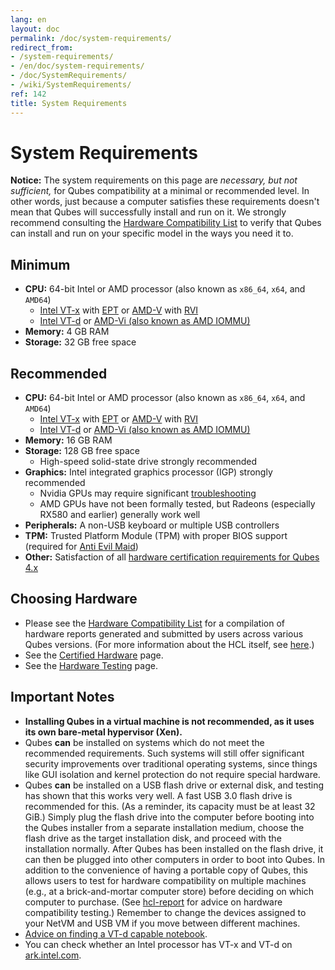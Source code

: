 ```yaml
---
lang: en
layout: doc
permalink: /doc/system-requirements/
redirect_from:
- /system-requirements/
- /en/doc/system-requirements/
- /doc/SystemRequirements/
- /wiki/SystemRequirements/
ref: 142
title: System Requirements
---
```


# System Requirements

<div class="alert alert-warning" role="alert">
  <i class="fa fa-exclamation-triangle"></i>
  <b>Notice:</b>
  The system requirements on this page are <em>necessary, but not sufficient,</em> for Qubes compatibility at a minimal or recommended level.
  In other words, just because a computer satisfies these requirements doesn't mean that Qubes will successfully install and run on it.
  We strongly recommend consulting the <a href="/hcl/">Hardware Compatibility List</a> to verify that Qubes can install and run on your specific model in the ways you need it to.
</div>

## Minimum

- **CPU:** 64-bit Intel or AMD processor (also known as `x86_64`, `x64`, and `AMD64`)
  - [Intel VT-x](https://en.wikipedia.org/wiki/X86_virtualization#Intel_virtualization_.28VT-x.29) with [EPT](https://en.wikipedia.org/wiki/Second_Level_Address_Translation#Extended_Page_Tables) or [AMD-V](https://en.wikipedia.org/wiki/X86_virtualization#AMD_virtualization_.28AMD-V.29) with [RVI](https://en.wikipedia.org/wiki/Second_Level_Address_Translation#Rapid_Virtualization_Indexing)
  - [Intel VT-d](https://en.wikipedia.org/wiki/X86_virtualization#Intel-VT-d) or [AMD-Vi (also known as AMD IOMMU)](https://en.wikipedia.org/wiki/X86_virtualization#I.2FO_MMU_virtualization_.28AMD-Vi_and_Intel_VT-d.29)
- **Memory:** 4 GB RAM
- **Storage:** 32 GB free space

## Recommended

- **CPU:** 64-bit Intel or AMD processor (also known as `x86_64`, `x64`, and `AMD64`)
  - [Intel VT-x](https://en.wikipedia.org/wiki/X86_virtualization#Intel_virtualization_.28VT-x.29) with [EPT](https://en.wikipedia.org/wiki/Second_Level_Address_Translation#Extended_Page_Tables) or [AMD-V](https://en.wikipedia.org/wiki/X86_virtualization#AMD_virtualization_.28AMD-V.29) with [RVI](https://en.wikipedia.org/wiki/Second_Level_Address_Translation#Rapid_Virtualization_Indexing)
  - [Intel VT-d](https://en.wikipedia.org/wiki/X86_virtualization#Intel-VT-d) or [AMD-Vi (also known as AMD IOMMU)](https://en.wikipedia.org/wiki/X86_virtualization#I.2FO_MMU_virtualization_.28AMD-Vi_and_Intel_VT-d.29)
- **Memory:** 16 GB RAM
- **Storage:** 128 GB free space
  - High-speed solid-state drive strongly recommended
- **Graphics:** Intel integrated graphics processor (IGP) strongly recommended
  - Nvidia GPUs may require significant [troubleshooting](/doc/install-nvidia-driver/)
  - AMD GPUs have not been formally tested, but Radeons (especially RX580 and earlier) generally work well
- **Peripherals:** A non-USB keyboard or multiple USB controllers
- **TPM:** Trusted Platform Module (TPM) with proper BIOS support (required for [Anti Evil Maid](/doc/anti-evil-maid/))
- **Other:** Satisfaction of all [hardware certification requirements for Qubes 4.x](/news/2016/07/21/new-hw-certification-for-q4/)

## Choosing Hardware

- Please see the [Hardware Compatibility List](/hcl/) for a compilation of hardware reports generated and submitted by users across various Qubes versions.
  (For more information about the HCL itself, see [here](/doc/hcl/).)
- See the [Certified Hardware](/doc/certified-hardware/) page.
- See the [Hardware Testing](/doc/hardware-testing/) page.

## Important Notes

- **Installing Qubes in a virtual machine is not recommended, as it uses its own bare-metal hypervisor (Xen).**
- Qubes **can** be installed on systems which do not meet the recommended requirements.
  Such systems will still offer significant security improvements over traditional operating systems, since things like GUI isolation and kernel protection do not require special hardware.
- Qubes **can** be installed on a USB flash drive or external disk, and testing has shown that this works very well. A fast USB 3.0 flash drive is recommended for this.
  (As a reminder, its capacity must be at least 32 GiB.)
  Simply plug the flash drive into the computer before booting into the Qubes installer from a separate installation medium, choose the flash drive as the target installation disk, and proceed with the installation normally.
  After Qubes has been installed on the flash drive, it can then be plugged into other computers in order to boot into Qubes.
  In addition to the convenience of having a portable copy of Qubes, this allows users to test for hardware compatibility on multiple machines (e.g., at a brick-and-mortar computer
  store) before deciding on which computer to purchase.
  (See [hcl-report](/doc/hcl/#generating-and-submitting-new-reports) for advice on hardware compatibility testing.)
  Remember to change the devices assigned to your NetVM and USB VM if you move between different machines.
- [Advice on finding a VT-d capable notebook](https://groups.google.com/d/msg/qubes-users/Sz0Nuhi4N0o/ZtpJdoc0OY8J).
- You can check whether an Intel processor has VT-x and VT-d on [ark.intel.com](https://ark.intel.com/content/www/us/en/ark.html#@Processors).

